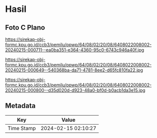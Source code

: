 # Hasil

## Foto C Plano

https://sirekap-obj-formc.kpu.go.id/ccb3/pemilu/ppwp/64/08/02/20/08/6408022008002-20240215-000711--ea0ba351-e364-4360-95c0-6743c946a40f.jpg

https://sirekap-obj-formc.kpu.go.id/ccb3/pemilu/ppwp/64/08/02/20/08/6408022008002-20240215-000649--540368ba-da71-4781-8ee2-d65fc810fa22.jpg

https://sirekap-obj-formc.kpu.go.id/ccb3/pemilu/ppwp/64/08/02/20/08/6408022008002-20240215-000800--d35d020d-d923-48a0-bf0d-b0acb1da3e15.jpg


## Metadata

| Key        | Value               |
| ---------- | ------------------- |
| Time Stamp | 2024-02-15 02:10:27 |



